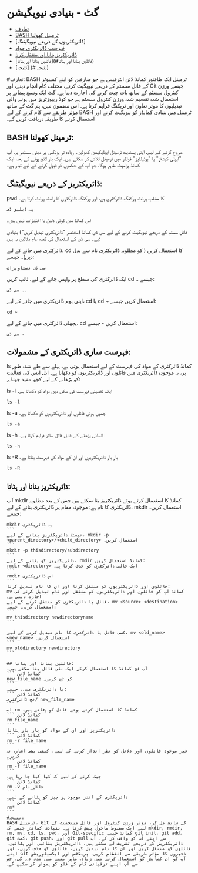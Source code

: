 # گٹ - بنیادی نیویگیشن

- [تعارف](#تعارف)
- [BASH ٹرمینل کھولنا](#opening-the-bash-terminal)
- [ڈائریکٹریوں کے ذریعے نیویگیٹنگ]
- [فہرست ڈائریکٹری مواد](#listing-directory-contents)
- [ڈائریکٹریز بنانا اور منتقل کرنا](#creating-and-removing-directories)
- [فائلیں بنانا اور ہٹانا](#فائلیں بنانا اور ہٹانا)
- [نتیجہ] (# نتیجہ)

#تعارف:
BASH ٹرمینل ایک طاقتور کمانڈ لائن انٹرفیس ہے جو صارفین کو اپنے کمپیوٹر کے فائل سسٹم کے ذریعے نیویگیٹ کرنے، مختلف کام انجام دینے، اور Git جیسے ورژن کنٹرول سسٹم کے ساتھ بات چیت کرنے کی اجازت دیتا ہے۔ گٹ ایک وسیع پیمانے پر استعمال شدہ تقسیم شدہ ورژن کنٹرول سسٹم ہے جو کوڈ ریپوزٹریز میں ہونے والی تبدیلیوں کا موثر تعاون اور ٹریکنگ فراہم کرتا ہے۔ اس مضمون میں، ہم گٹ کے ساتھ مؤثر طریقے سے کام کرنے کے لیے BASH ٹرمینل میں بنیادی کمانڈز کو نیویگیٹ کرنے اور استعمال کرنے کا طریقہ دریافت کریں گے۔

## BASH ٹرمینل کھولنا:
شروع کرنے کے لیے، اپنی پسندیدہ ٹرمینل ایپلیکیشن کھولیں۔ زیادہ تر یونکس پر مبنی سسٹمز پر، آپ "ایپلی کیشنز" یا "یوٹیلٹیز" فولڈر میں ٹرمینل تلاش کر سکتے ہیں۔ ایک بار لانچ ہونے کے بعد، ایک کمانڈ پرامپٹ ظاہر ہوگا، جو آپ کے حکموں کو قبول کرنے کے لیے تیار ہے۔

## ڈائریکٹریز کے ذریعے نیویگیٹنگ:

pwd کا مطلب پرنٹ ورکنگ ڈائرکٹری ہے، اور ورکنگ ڈائرکٹری کا راستہ پرنٹ کرتا ہے۔
``` کمانڈ لائن
پی ڈبلیو ڈی
```
اس کمانڈ میں کوئی دلیل یا اختیارات نہیں ہیں۔

فائل سسٹم کے ذریعے نیویگیٹ کرنے کے لیے سی ڈی کمانڈ (مختصر "ڈائریکٹری تبدیل کریں") بنیادی ہے۔ سی ڈی کے استعمال کی کچھ عام مثالیں یہ ہیں:

ڈائرکٹری میں جانے کے لیے، cd <directory> کا استعمال کریں (<directory> کو مطلوبہ ڈائریکٹری نام سے بدل دیں)۔ جیسے:
```
سی ڈی دستاویزات
```
ایک ڈائرکٹری کی سطح پر واپس جانے کے لیے، ٹائپ کریں cd .. جیسے:
```
سی ڈی ..
```
اپنی ہوم ڈائریکٹری میں جانے کے لیے، cd یا cd ~ استعمال کریں جیسے:
```
cd ~
```
پچھلی ڈائرکٹری میں جانے کے لیے، cd استعمال کریں - جیسے:
```
سی ڈی -
```

## فہرست سازی ڈائریکٹری کے مشمولات:
ls کمانڈ ڈائرکٹری کے مواد کی فہرست کے لیے استعمال ہوتی ہے۔ پہلے سے طے شدہ طور پر، یہ موجودہ ڈائریکٹری میں فائلوں اور ڈائریکٹریوں کو دکھاتا ہے۔ ایل ایس کی فعالیت کو بڑھانے کے لیے کچھ مفید جھنڈے:

ls -l ایک تفصیلی فہرست کی شکل میں مواد کو دکھاتا ہے۔
```
ls -l
```
ls -a چھپی ہوئی فائلوں اور ڈائریکٹریوں کو دکھاتا ہے۔
```
ls -a
```
ls -h انسانی پڑھنے کے قابل فائل سائز فراہم کرتا ہے۔
```
ls -h
```
ls -R بار بار ڈائریکٹریوں اور ان کے مواد کی فہرست بناتا ہے۔
```
ls -R
```

## ڈائریکٹریز بنانا اور ہٹانا:
آپ mkdir کمانڈ کا استعمال کرتے ہوئے ڈائریکٹریز بنا سکتے ہیں جس کے بعد مطلوبہ ڈائریکٹری کا نام ہے:
موجودہ مقام پر ڈائریکٹری بنانے کے لیے، mkdir <directory> استعمال کریں۔ جیسے:
````
mkdir یہ ڈائریکٹری
```
نیسٹڈ ڈائریکٹریز بنانے کے لیے، mkdir -p <parent_directory>/<child_directory> استعمال کریں۔
```
mkdir -p thisdirectory/subdirectory
```
ڈائریکٹریز کو ہٹانے کے لیے، rmdir کمانڈ استعمال کریں:
rmdir <directory> ایک خالی ڈائرکٹری کو حذف کرتا ہے۔
```
rmdir اس ڈائریکٹری
```
فائلوں اور ڈائریکٹریوں کو منتقل کرنا اور ان کا نام تبدیل کرنا:
mv کمانڈ آپ کو فائلوں اور ڈائریکٹریوں کو منتقل اور نام تبدیل کرنے کی اجازت دیتی ہے۔
فائل یا ڈائریکٹری کو منتقل کرنے کے لیے، mv <source> <destination> استعمال کریں۔ جیسے:
```
mv thisdirectory newdirectoryname
```

کسی فائل یا ڈائرکٹری کا نام تبدیل کرنے کے لیے، mv <old_name> <new_name> استعمال کریں۔
```
mv olddirectory newdirectory
```

## فائلیں بنانا اور ہٹانا:
آپ ٹچ کمانڈ کا استعمال کرکے ایک نئی فائل بنا سکتے ہیں۔
``` کمانڈ لائن
new_file_name کو ٹچ کریں۔
```
یا ڈائریکٹری میں، جیسے:
``` کمانڈ لائن
ٹچ ڈائرکٹری/ new_file_name
```
اب rm کمانڈ کا استعمال کرتے ہوئے فائل کو ہٹاتے ہیں۔
``` کمانڈ لائن
rm file_name
```
ڈائریکٹریز اور ان کے مواد کو بار بار ہٹانا
``` کمانڈ لائن
rm -r file_name
```
غیر موجود فائلوں اور دلائل کو نظر انداز کرنے کے لیے، کبھی بھی اشارہ نہ کریں۔
``` کمانڈ لائن
rm -f file_name
```
چیک کرنے کے لیے کہ کیا کیا جا رہا ہے۔
``` کمانڈ لائن
rm -v فائل_نام
```
ڈائریکٹری کے اندر موجود ہر چیز کو ہٹانے کے لیے۔
``` کمانڈ لائن
rm*
```
#نتیجہ:
BASH ٹرمینل، Git کے ساتھ مل کر، موثر ورژن کنٹرول اور فائل مینجمنٹ کے لیے ایک مضبوط ماحول پیش کرتا ہے۔ بنیادی کمانڈز جیسے کہ mkdir, rmdir, rm, mv, cd, ls, pwd، اور Git-specific کمانڈ جیسے git init، git add، git کمٹ، git push، اور git pull سے اپنے آپ کو واقف کر کے، آپ ڈائریکٹریز کے ذریعے تشریف لے سکتے ہیں، ڈائریکٹریز بنائیں اور ہٹائیں، فائلوں کو منتقل کریں اور ان کا نام تبدیل کریں، فائلوں کو حذف کریں، اور اپنے Git ذخیروں کا مؤثر طریقے سے انتظام کریں۔ پریکٹس اور ایکسپلوریشن آپ کو ان کمانڈز کو استعمال کرنے میں زیادہ ماہر بننے میں مدد دے گی، جس سے آپ اپنے ترقیاتی کام کے فلو کو ہموار کر سکیں گے۔